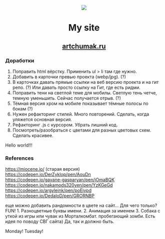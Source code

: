 <p align="center"><img src="https://img.icons8.com/emoji/100/000000/dog-face.png"/></p>

# <p align="center">My site</p>
## <p align="center"><a href="https://artchumak.ru" target="_blank">artchumak.ru</a></p>

### Доработки
1. Поправить html вёрстку. Применить ul > li там где нужно.
2. Добавить в карточки превью проекта (webp/jpg). (?)
4. В карточках давать прямые ссылки на веб версию проекта и на гит репо. (?) Или давать просто ссылку на Гит, где есть ридми.
5. Поправить тени на светлой теме для мобилы. Светлую тень четче, темную уменьшить. Сейчас получается отрыв. (?)
6. Тёмная версия хром на мобиле показывает тёмные полосы по бокам (?)
7. Нужен рефакторинг стилей. Много повторений. Сделать, когда уляжется основная версия.
8. Рефакторинг .js с курсором. Убрать лишний код.
9. Посмотреть/разобраться с цветами для разных цветовых схем. Сделать красивее.

Hello world!!!

### References
https://miocene.io/ (старая версия)\
https://codepen.io/DerZyklop/pen/AouDn \
https://codepen.io/gayane-gasparyan/pen/jOmaBQK \
https://codepen.io/nakamods320yen/pen/YzKGeGd \
https://codepen.io/argyleink/pen/poEjvpd \
https://codepen.io/DedaloD/pen/GRORNBP

еще можно добавить рандомности в цвете на сайт... Для чего только? FUN! 1. Разноцветные буквы имени. 2. Анимация за именем 3. Собака с уткой из игры или чувак из Морталкомбат. пробегающий зомби.
Есть идея по поводу СВГ сайта) Да, так и должно быть.

Monday!
Tuesday!
